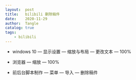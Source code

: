 ```yaml
---
layout:  post
title:   bilibili 删除稿件
date:    2020-11-29
author:  Tangle
catalog: true
tags:
    - bilibili
---
```


- windows 10 — 显示设置 — 缩放与布局 — 更改文本 — 100%

- 浏览器 — 缩放 — 100%

- 前后台脚本制作 — 菜单 — 导入 — 删除稿件
